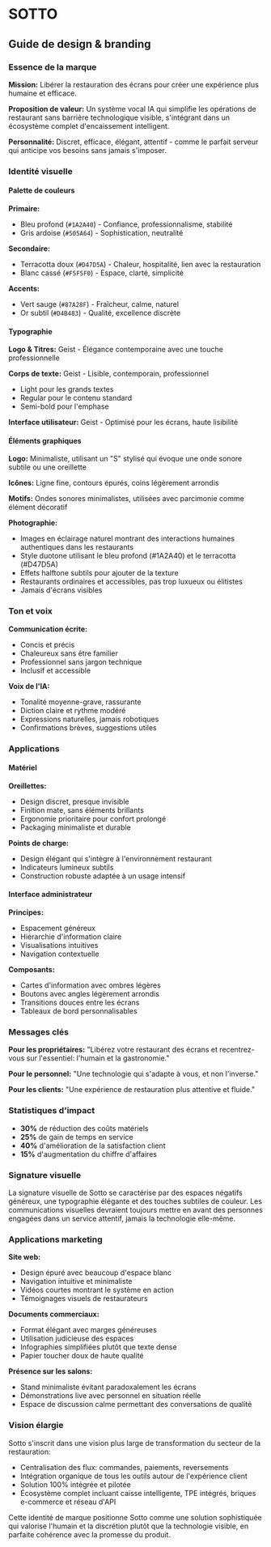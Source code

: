 # SOTTO
## Guide de design & branding

### Essence de la marque

**Mission:** Libérer la restauration des écrans pour créer une expérience plus humaine et efficace.

**Proposition de valeur:** Un système vocal IA qui simplifie les opérations de restaurant sans barrière technologique visible, s'intégrant dans un écosystème complet d'encaissement intelligent.

**Personnalité:** Discret, efficace, élégant, attentif - comme le parfait serveur qui anticipe vos besoins sans jamais s'imposer.

### Identité visuelle

#### Palette de couleurs

**Primaire:**
- Bleu profond (`#1A2A40`) - Confiance, professionnalisme, stabilité
- Gris ardoise (`#505A64`) - Sophistication, neutralité

**Secondaire:**
- Terracotta doux (`#D47D5A`) - Chaleur, hospitalité, lien avec la restauration
- Blanc cassé (`#F5F5F0`) - Espace, clarté, simplicité

**Accents:**
- Vert sauge (`#87A28F`) - Fraîcheur, calme, naturel
- Or subtil (`#D4B483`) - Qualité, excellence discrète

#### Typographie

**Logo & Titres:** Geist - Élégance contemporaine avec une touche professionnelle

**Corps de texte:** Geist - Lisible, contemporain, professionnel
- Light pour les grands textes
- Regular pour le contenu standard
- Semi-bold pour l'emphase

**Interface utilisateur:** Geist - Optimisé pour les écrans, haute lisibilité

#### Éléments graphiques

**Logo:** Minimaliste, utilisant un "S" stylisé qui évoque une onde sonore subtile ou une oreillette 

**Icônes:** Ligne fine, contours épurés, coins légèrement arrondis

**Motifs:** Ondes sonores minimalistes, utilisées avec parcimonie comme élément décoratif

**Photographie:** 
- Images en éclairage naturel montrant des interactions humaines authentiques dans les restaurants
- Style duotone utilisant le bleu profond (#1A2A40) et le terracotta (#D47D5A)
- Effets halftone subtils pour ajouter de la texture
- Restaurants ordinaires et accessibles, pas trop luxueux ou élitistes
- Jamais d'écrans visibles

### Ton et voix

**Communication écrite:**
- Concis et précis
- Chaleureux sans être familier
- Professionnel sans jargon technique
- Inclusif et accessible

**Voix de l'IA:**
- Tonalité moyenne-grave, rassurante
- Diction claire et rythme modéré
- Expressions naturelles, jamais robotiques
- Confirmations brèves, suggestions utiles

### Applications

#### Matériel

**Oreillettes:**
- Design discret, presque invisible
- Finition mate, sans éléments brillants
- Ergonomie prioritaire pour confort prolongé
- Packaging minimaliste et durable

**Points de charge:**
- Design élégant qui s'intègre à l'environnement restaurant
- Indicateurs lumineux subtils
- Construction robuste adaptée à un usage intensif

#### Interface administrateur

**Principes:**
- Espacement généreux
- Hiérarchie d'information claire
- Visualisations intuitives
- Navigation contextuelle

**Composants:**
- Cartes d'information avec ombres légères
- Boutons avec angles légèrement arrondis
- Transitions douces entre les écrans
- Tableaux de bord personnalisables

### Messages clés

**Pour les propriétaires:**
"Libérez votre restaurant des écrans et recentrez-vous sur l'essentiel: l'humain et la gastronomie."

**Pour le personnel:**
"Une technologie qui s'adapte à vous, et non l'inverse."

**Pour les clients:**
"Une expérience de restauration plus attentive et fluide."

### Statistiques d'impact

- **30%** de réduction des coûts matériels
- **25%** de gain de temps en service
- **40%** d'amélioration de la satisfaction client
- **15%** d'augmentation du chiffre d'affaires

### Signature visuelle

La signature visuelle de Sotto se caractérise par des espaces négatifs généreux, une typographie élégante et des touches subtiles de couleur. Les communications visuelles devraient toujours mettre en avant des personnes engagées dans un service attentif, jamais la technologie elle-même.

### Applications marketing

**Site web:**
- Design épuré avec beaucoup d'espace blanc
- Navigation intuitive et minimaliste
- Vidéos courtes montrant le système en action
- Témoignages visuels de restaurateurs

**Documents commerciaux:**
- Format élégant avec marges généreuses
- Utilisation judicieuse des espaces
- Infographies simplifiées plutôt que texte dense
- Papier toucher doux de haute qualité

**Présence sur les salons:**
- Stand minimaliste évitant paradoxalement les écrans
- Démonstrations live avec personnel en situation réelle
- Espace de discussion calme permettant des conversations de qualité

### Vision élargie

Sotto s'inscrit dans une vision plus large de transformation du secteur de la restauration:

- Centralisation des flux: commandes, paiements, reversements
- Intégration organique de tous les outils autour de l'expérience client
- Solution 100% intégrée et pilotée
- Écosystème complet incluant caisse intelligente, TPE intégrés, briques e-commerce et réseau d'API

Cette identité de marque positionne Sotto comme une solution sophistiquée qui valorise l'humain et la discrétion plutôt que la technologie visible, en parfaite cohérence avec la promesse du produit.

